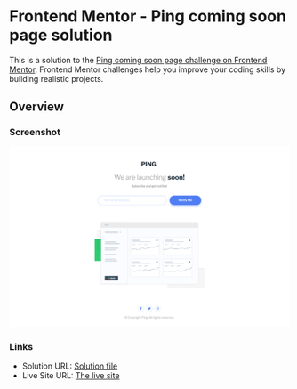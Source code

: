 # Frontend Mentor - Ping coming soon page solution

This is a solution to the [Ping coming soon page challenge on Frontend Mentor](https://www.frontendmentor.io/challenges/ping-single-column-coming-soon-page-5cadd051fec04111f7b848da). Frontend Mentor challenges help you improve your coding skills by building realistic projects.

## Overview

### Screenshot

![](./screenshot/ping-coming-soon.png)

### Links

-   Solution URL: [Solution file](https://github.com/OussamaZouaine/Front-end-mentor-challenges/tree/main/ping-coming-soon-page-master)
-   Live Site URL: [The live site](https://oussamazouaine.github.io/Front-end-mentor-challenges/ping-coming-soon-page-master/index.html)

